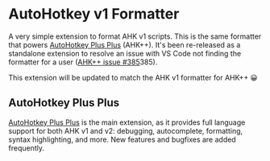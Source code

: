 # AutoHotkey v1 Formatter

A very simple extension to format AHK v1 scripts. This is the same formatter that powers [AutoHotkey Plus Plus](https://marketplace.visualstudio.com/items?itemName=mark-wiemer.vscode-autohotkey-plus-plus) (AHK++). It's been re-released as a standalone extension to resolve an issue with VS Code not finding the formatter for a user ([AHK++ issue #385](https://github.com/mark-wiemer-org/ahkpp/issues/)385).

This extension will be updated to match the AHK v1 formatter for AHK++ 😀

## AutoHotkey Plus Plus

[AutoHotkey Plus Plus](https://marketplace.visualstudio.com/items?itemName=mark-wiemer.vscode-autohotkey-plus-plus) is the main extension, as it provides full language support for both AHK v1 and v2: debugging, autocomplete, formatting, syntax highlighting, and more. New features and bugfixes are added frequently.
